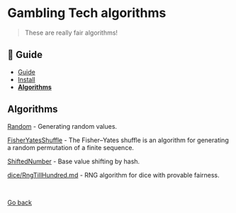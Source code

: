 Gambling Tech algorithms
========================

> These are really fair algorithms!


## :book: Guide

* [Guide](./README.md)
* [Install](./install.md)
* **[Algorithms](./algorithms.md)**


## Algorithms

[Random](./random.md) - Generating random values.

[FisherYatesShuffle](./FisherYatesShuffle.md) - The Fisher–Yates shuffle is an algorithm for generating a random permutation of a finite sequence.

[ShiftedNumber](./ShiftedNumber.md) - Base value shifting by hash.

[dice/RngTillHundred.md](./dice/RngTillHundred.md) - RNG algorithm for dice with provable fairness.

<br>

[Go back](https://github.com/nepster-web/gambling-tech)